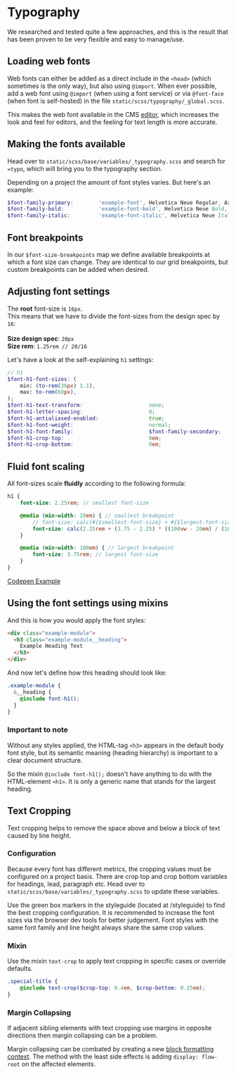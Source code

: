 # Typography

We researched and tested quite a few approaches, and this is the result that has been proven to be very flexible and easy to manage/use.

## Loading web fonts

Web fonts can either be added as a direct include in the `<head>` (which sometimes is the only way), but also using `@import`. When ever possible, add a web font using `@import` (when using a font service) or via `@font-face` (when font is self-hosted) in the file `static/scss/typography/_global.scss`.

This makes the web font available in the CMS [editor](../modules/editor.md), which increases the look and feel for editors, and the feeling for text length is more accurate.

## Making the fonts available

Head over to `static/scss/base/variables/_typography.scss` and search for `=typo`, which will bring you to the typography section.

Depending on a project the amount of font styles varies. But here's an example:

```SCSS
$font-family-primary:        'example-font', Helvetica Neue Regular, Arial, sans-serif;
$font-family-bold:           'example-font-bold', Helvetica Neue Bold, Arial, sans-serif;
$font-family-italic:         'example-font-italic', Helvetica Neue Italic, Arial, sans-serif;
```

## Font breakpoints

In our `$font-size-breakpoints` map we define available breakpoints at which a font size can change. They are identical to our grid breakpoints, but custom breakpoints can be added when desired.

## Adjusting font settings

The **root** font-size is `16px`.<br> This means that we have to divide the font-sizes from the design spec by `16`:<br><br>
**Size design spec**:    `20px`<br>
**Size rem**:            `1.25rem // 20/16`<br>

Let's have a look at the self-explaining `h1` settings:

```SCSS
// h1
$font-h1-font-sizes: (
    min: (to-rem(36px) 1.1),
    max: to-rem(60px),
);
$font-h1-text-transform:                     none;
$font-h1-letter-spacing:                     0;
$font-h1-antialiased-enabled:                true;
$font-h1-font-weight:                        normal;
$font-h1-font-family:                        $font-family-secondary;
$font-h1-crop-top:                           0em;
$font-h1-crop-bottom:                        0em;
```

## Fluid font scaling

All font-sizes scale **fluidly** according to the following formula:

```SCSS
h1 {
    font-size: 2.25rem; // smallest font-size

    @media (min-width: 20em) { // smallest breakpoint
        // font-size: calc(#{$smallest-font-size} + #{$largest-font-size - $smallest-font-size} * (100vw - #{$smallest-breakpoint}) / #{$largest-breakpoint} - #{$smallest-breakpoint});
        font-size: calc(2.25rem + (3.75 - 2.25) * ((100vw - 20em) / (100 - 20)));
    }

    @media (min-width: 100em) { // largest breakpoint
        font-size: 3.75rem; // largest font-size
    }
}
```

[Codepen Example](https://codepen.io/depone/pen/pEbOVm)

## Using the font settings using <strong>mixins</strong>

And this is how you would apply the font styles:

```HTML
<div class="example-module">
  <h3 class="example-module__heading">
    Example Heading Text
  </h3>
</div>
```

And now let's define how this heading should look like:

```SCSS
.example-module {
  &__heading {
    @include font-h1();
  }
}
```

### Important to note

Without any styles applied, the HTML-tag `<h3>` appears in the default body font style, but its semantic meaning (heading hierarchy) is important to a clear document structure.

So the mixin `@include font-h1();` doesn't have anything to do with the HTML-element `<h1>`. It is only a generic name that stands for the largest heading.

## Text Cropping

Text cropping helps to remove the space above and below a block of text caused by line height.

### Configuration

Because every font has different metrics, the cropping values must be configured on a project basis.
There are crop top and crop bottom variables for headings, lead, paragraph etc. Head over to `static/scss/base/variables/_typography.scss` to update these variables.

Use the green box markers in the styleguide (located at /styleguide) to find the best cropping configuration. It is recommended to increase the font sizes via the browser dev tools for better judgement.
Font styles with the same font family and line height always share the same crop values.

### Mixin

Use the mixin `text-crop` to apply text cropping in specific cases or override defaults.

```SCSS
.special-title {
    @include text-crop($crop-top: 0.4em, $crop-bottom: 0.25em);
}
```

### Margin Collapsing

If adjacent sibling elements with text cropping use margins in opposite directions then margin collapsing can be a problem.

Margin collapsing can be combated by creating a new [block formatting context](https://developer.mozilla.org/en-US/docs/Web/Guide/CSS/Block_formatting_context). The method with the least side effects is adding ```display: flow-root``` on the affected elements.
